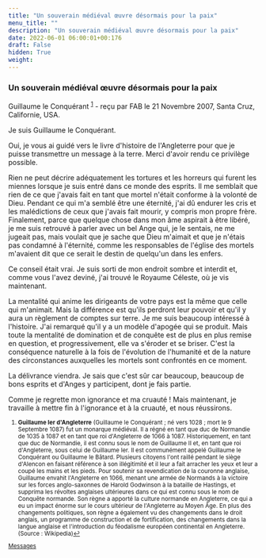 ```yaml
---
title: "Un souverain médiéval œuvre désormais pour la paix"
menu_title: ""
description: "Un souverain médiéval œuvre désormais pour la paix"
date: 2022-06-01 06:00:01+00:176
draft: False
hidden: True
weight:
---
```

### Un souverain médiéval œuvre désormais pour la paix

Guillaume le Conquérant <sup id="a1">[1](#f1)</sup> - reçu par FAB le 21 Novembre 2007, Santa Cruz, Californie, USA.

Je suis Guillaume le Conquérant.

Oui, je vous ai guidé vers le livre d'histoire de l'Angleterre pour que je puisse transmettre un message à la terre. Merci d'avoir rendu ce privilège possible.

Rien ne peut décrire adéquatement les tortures et les horreurs qui furent les miennes lorsque je suis entré dans ce monde des esprits. Il me semblait que rien de ce que j'avais fait en tant que mortel n'était conforme à la volonté de Dieu. Pendant ce qui m'a semblé être une éternité, j'ai dû endurer les cris et les malédictions de ceux que j'avais fait mourir, y compris mon propre frère.
Finalement, parce que quelque chose dans mon âme aspirait à être libéré, je me suis retrouvé à parler avec un bel Ange qui, je le sentais, ne me jugeait pas, mais voulait que je sache que Dieu m'aimait et que je n'étais pas condamné à l'éternité, comme les responsables de l'église des mortels m'avaient dit que ce serait le destin de quelqu'un dans les enfers.

Ce conseil était vrai. Je suis sorti de mon endroit sombre et interdit et, comme vous l'avez deviné, j'ai trouvé le Royaume Céleste, où je vis maintenant.

La mentalité qui anime les dirigeants de votre pays est la même que celle qui m'animait. Mais la différence est qu'ils perdront leur pouvoir et qu'il y aura un règlement de comptes sur terre.
Je me suis beaucoup intéressé à l'histoire. J'ai remarqué qu'il y a un modèle d'apogée qui se produit. Mais toute la mentalité de domination et de conquête est de plus en plus remise en question, et progressivement, elle va s'éroder et se briser. C'est la conséquence naturelle à la fois de l'évolution de l'humanité et de la nature des circonstances auxquelles les mortels sont confrontés en ce moment.

La délivrance viendra. Je sais que c'est sûr car beaucoup, beaucoup de bons esprits et d'Anges y participent, dont je fais partie.

Comme je regrette mon ignorance et ma cruauté ! Mais maintenant, je travaille à mettre fin à l'ignorance et à la cruauté, et nous réussirons.
<small>

1. <large id="f1"> **Guillaume Ier d'Angleterre** (Guillaume le Conquérant ; né vers 1028 ; mort le 9 Septembre 1087) fut un monarque médiéval. Il a régné en tant que duc de Normandie de 1035 à 1087 et en tant que roi d'Angleterre de 1066 à 1087. Historiquement, en tant que duc de Normandie, il est connu sous le nom de Guillaume II et, en tant que roi d'Angleterre, sous celui de Guillaume Ier. Il est communément appelé Guillaume le Conquérant ou Guillaume le Bâtard. Plusieurs citoyens l'ont raillé pendant le siège d'Alencon en faisant référence à son illégitimité et il leur a fait arracher les yeux et leur a coupé les mains et les pieds. Pour soutenir sa revendication de la couronne anglaise, Guillaume envahit l'Angleterre en 1066, menant une armée de Normands à la victoire sur les forces anglo-saxonnes de Harold Godwinson à la bataille de Hastings, et supprima les révoltes anglaises ultérieures dans ce qui est connu sous le nom de Conquête normande. Son règne a apporté la culture normande en Angleterre, ce qui a eu un impact énorme sur le cours ultérieur de l'Angleterre au Moyen Âge. En plus des changements politiques, son règne a également vu des changements dans le droit anglais, un programme de construction et de fortification, des changements dans la langue anglaise et l'introduction du féodalisme européen continental en Angleterre. (Source : Wikipedia)[↩](#a1)

[Messages](/fr-contemporary-messages/fr-contemporary-messages-by-date-order/fr-contemporary-messages-2007)